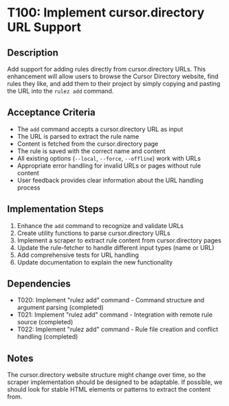 # T100: Implement cursor.directory URL Support

## Description

Add support for adding rules directly from cursor.directory URLs. This enhancement will allow users to browse the Cursor Directory website, find rules they like, and add them to their project by simply copying and pasting the URL into the `rulez add` command.

## Acceptance Criteria

- The `add` command accepts a cursor.directory URL as input
- The URL is parsed to extract the rule name
- Content is fetched from the cursor.directory page
- The rule is saved with the correct name and content
- All existing options (`--local`, `--force`, `--offline`) work with URLs
- Appropriate error handling for invalid URLs or pages without rule content
- User feedback provides clear information about the URL handling process

## Implementation Steps

1. Enhance the `add` command to recognize and validate URLs
2. Create utility functions to parse cursor.directory URLs
3. Implement a scraper to extract rule content from cursor.directory pages
4. Update the rule-fetcher to handle different input types (name or URL)
5. Add comprehensive tests for URL handling
6. Update documentation to explain the new functionality

## Dependencies

- T020: Implement "rulez add" command - Command structure and argument parsing (completed)
- T021: Implement "rulez add" command - Integration with remote rule source (completed)
- T022: Implement "rulez add" command - Rule file creation and conflict handling (completed)

## Notes

The cursor.directory website structure might change over time, so the scraper implementation should be designed to be adaptable. If possible, we should look for stable HTML elements or patterns to extract the content from.
